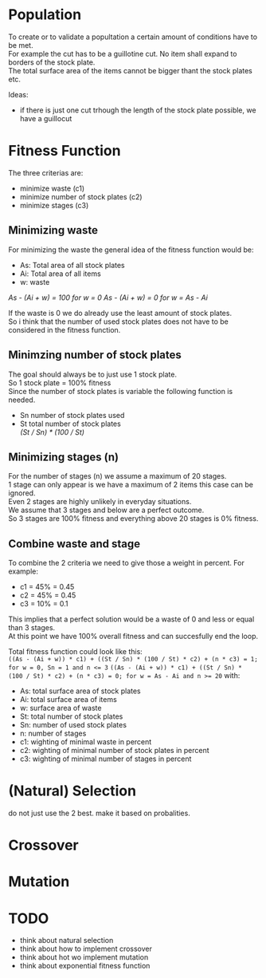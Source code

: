 # Population
To create or to validate a popultation a certain amount of conditions have to be met.  
For example the cut has to be a guillotine cut. No item shall expand to borders of the stock plate.  
The total surface area of the items cannot be bigger thant the stock plates etc.  

Ideas:
- if there is just one cut trhough the length of the stock plate possible, we have a guillocut

# Fitness Function
The three criterias are:
- minimize waste (c1)
- minimize number of stock plates (c2)
- minimize stages (c3)

## Minimizing waste
For minimizing the waste the general idea of the fitness function would be:  
- As: Total area of all stock plates
- Ai: Total area of all items
- w: waste  

*As - (Ai + w) = 100 for w = 0*
*As - (Ai + w) = 0 for w = As - Ai*

If the waste is 0 we do already use the least amount of stock plates.  
So i think that the number of used stock plates does not have to be considered in the fitness function.

## Minimzing number of stock plates
The goal should always be to just use 1 stock plate.  
So 1 stock plate = 100% fitness  
Since the number of stock plates is variable the following function is needed.
- Sn number of stock plates used  
- St total number of stock plates  
*(St / Sn) * (100 / St)*  

## Minimizing stages (n)
For the number of stages (n) we assume a maximum of 20 stages.  
1 stage can only appear is we have a maximum of 2 items this case can be ignored.  
Even 2 stages are highly unlikely in everyday situations.  
We assume that 3 stages and below are a perfect outcome.  
So 3 stages are 100% fitness and everything above 20 stages is 0% fitness.

## Combine waste and stage
To combine the 2 criteria we need to give those a weight in percent. For example:
- c1 = 45% = 0.45
- c2 = 45% = 0.45
- c3 = 10% = 0.1

This implies that a perfect solution would be a waste of 0 and less or equal than 3 stages.  
At this point we have 100% overall fitness and can succesfully end the loop.  

Total fitness function could look like this:  
`((As - (Ai + w)) * c1) + ((St / Sn) * (100 / St) * c2) + (n * c3) = 1; for w = 0, Sn = 1 and n <= 3`
`((As - (Ai + w)) * c1) + ((St / Sn) * (100 / St) * c2) + (n * c3) = 0; for w = As - Ai and n >= 20`
with:
- As: total surface area of stock plates
- Ai: total surface area of items
- w: surface area of waste
- St: total number of stock plates
- Sn: number of used stock plates
- n: number of stages
- c1: wighting of minimal waste in percent
- c2: wighting of minimal number of stock plates in percent
- c3: wighting of minimal number of stages in percent

# (Natural) Selection
do not just use the 2 best. make it based on probalities.

# Crossover

# Mutation

# TODO
- think about natural selection
- think about how to implement crossover
- think about hot wo implement mutation
- think about exponential fitness function
